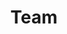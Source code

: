 ---
title           : Team
description     : "Die Mitarbeiter der Gruppe Grammatik des Deutschen stellen sich vor. Hier können Personenprofile, Lebenslauf, Publikationen sowie Kontaktmöglichkeiten aller Mitarbeiter gefunden werden."
permalink       : /team/
layout          : collection
collection      : team
entries_layout  : grid
header:
    image: /assets/images/banner/team_default.jpg
---